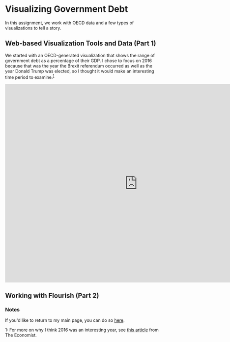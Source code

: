 # Visualizing Government Debt
In this assignment, we work with OECD data and a few types of visualizations to tell a story.

## Web-based Visualization Tools and Data (Part 1)
We started with an OECD-generated visualization that shows the range of government debt as a percentage of their GDP. I chose to focus on 2016 because that was the year the Brexit referendum occurred as well as the year Donald Trump was elected, so I thought it would make an interesting time period to examine.<sup>[1](#note1)</sup>


<iframe src="https://data.oecd.org/chart/6smv" width="860" height="645" style="border: 0" mozallowfullscreen="true" webkitallowfullscreen="true" allowfullscreen="true"><a href="https://data.oecd.org/chart/6smv" target="_blank">OECD Chart: General government debt, Total, % of GDP, Annual, 2020</a></iframe>


## Working with Flourish (Part 2)

<div class="flourish-embed flourish-chart" data-src="visualisation/7213245"><script src="https://public.flourish.studio/resources/embed.js"></script></div>


### Notes
If you'd like to return to my main page, you can do so [here](/README.md).

<a name="note1">1</a>: For more on why I think 2016 was an interesting year, see [this article](https://www.economist.com/leaders/2016/12/24/how-to-make-sense-of-2016) from The Economist.
